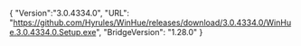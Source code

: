 {
  "Version":"3.0.4334.0",
  "URL": "https://github.com/Hyrules/WinHue/releases/download/3.0.4334.0/WinHue.3.0.4334.0.Setup.exe",
  "BridgeVersion": "1.28.0"
}           
